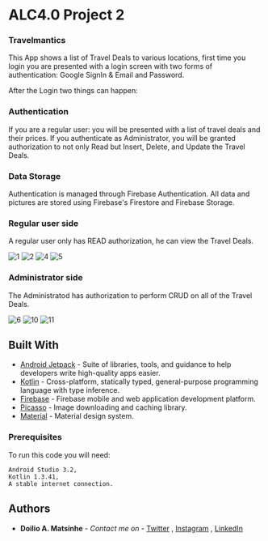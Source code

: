 ALC4.0 Project 2
================

### Travelmantics

This App shows a list of Travel Deals to various locations, first time you login you are presented with a login screen with two forms of
authentication: Google SignIn & Email and Password.

After the Login two things can happen:
### Authentication

If you are a regular user: you will be presented with a list of travel deals and their prices.
If you authenticate as Administrator, you will be granted authorization to not only Read but Insert, Delete, and Update the Travel Deals. 

### Data Storage
Authentication is managed through Firebase Authentication.
All data and pictures are stored using Firebase's Firestore and Firebase Storage.

### Regular user side

A regular user only has READ authorization, he can view the Travel Deals.

![1](https://user-images.githubusercontent.com/38020305/62665882-343f6380-b981-11e9-9795-5da4bccd51bb.png)
![2](https://user-images.githubusercontent.com/38020305/62665887-3a354480-b981-11e9-802d-ac91b0af6aae.png)
![4](https://user-images.githubusercontent.com/38020305/62665891-3bff0800-b981-11e9-8102-8fe0eef1bcec.png)
![5](https://user-images.githubusercontent.com/38020305/62665893-3e616200-b981-11e9-8c1d-37aa68887993.png)

### Administrator side

The Administratod has authorization to perform CRUD on all of the Travel Deals.

![6](https://user-images.githubusercontent.com/38020305/62665974-add75180-b981-11e9-94b2-575aa0a18bff.png)
![10](https://user-images.githubusercontent.com/38020305/62431041-2ccf4e80-b724-11e9-9517-63ecfa306ba9.png)
![11](https://user-images.githubusercontent.com/38020305/62431042-2d67e500-b724-11e9-850e-8bb4e4ad1ed7.png)

## Built With

* [Android Jetpack](https://developer.android.com/jetpack/?gclid=Cj0KCQjwhJrqBRDZARIsALhp1WQBmjQ4WUpnRT4ETGGR1T_rQG8VU3Ta_kVwiznZASR5y4fgPDRYFqkaAhtfEALw_wcB) - Suite of libraries, tools, and guidance to help developers write high-quality apps easier. 
* [Kotlin](https://kotlinlang.org/) - Cross-platform, statically typed, general-purpose programming language with type inference.
* [Firebase](https://firebase.google.com/) - Firebase mobile and web application development platform. 
* [Picasso](https://http://square.github.io/picasso/) - Image downloading and caching library.
* [Material](https://material.io/) - Material design system.

### Prerequisites

To run this code you will need:

```
Android Studio 3.2,
Kotlin 1.3.41,
A stable internet connection.
```

## Authors

* **Doilio A. Matsinhe**  - *Contact me on* - [Twitter](https://twitter.com/DoilioMatsinhe) , [Instagram](https://www.instagram.com/doiliomatsinhe/) , [LinkedIn](https://www.linkedin.com/in/doilio-matsinhe)
